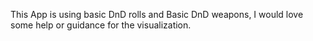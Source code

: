 This App is using basic DnD rolls and Basic DnD weapons, I would love some help or guidance for the visualization.